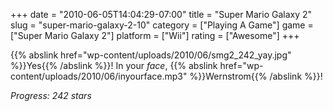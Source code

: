 +++
date = "2010-06-05T14:04:29-07:00"
title = "Super Mario Galaxy 2"
slug = "super-mario-galaxy-2-10"
category = ["Playing A Game"]
game = ["Super Mario Galaxy 2"]
platform = ["Wii"]
rating = ["Awesome"]
+++

{{% abslink href="wp-content/uploads/2010/06/smg2_242_yay.jpg" %}}Yes{{% /abslink %}}!  In your <i>face</i>, {{% abslink href="wp-content/uploads/2010/06/inyourface.mp3" %}}Wernstrom{{% /abslink %}}!

<i>Progress: 242 stars</i>
